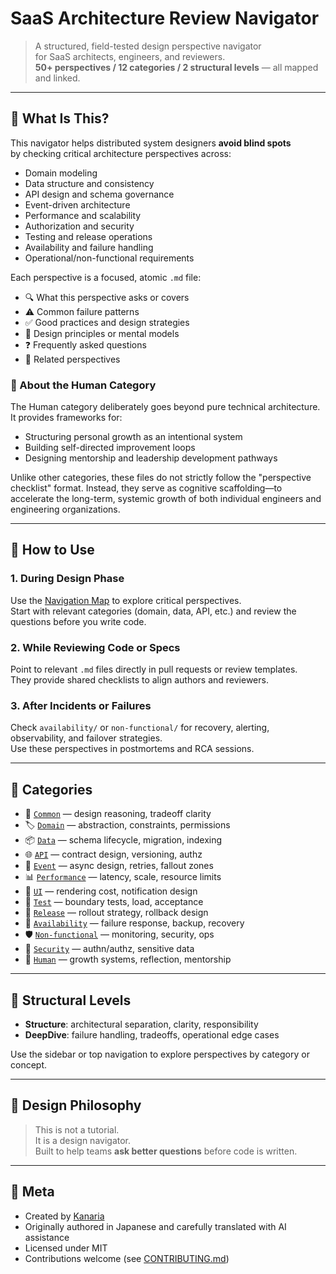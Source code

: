 # SaaS Architecture Review Navigator

> A structured, field-tested design perspective navigator  
> for SaaS architects, engineers, and reviewers.  
> **50+ perspectives / 12 categories / 2 structural levels** — all mapped and linked.

---

## 🧭 What Is This?

This navigator helps distributed system designers **avoid blind spots**  
by checking critical architecture perspectives across:

- Domain modeling  
- Data structure and consistency  
- API design and schema governance  
- Event-driven architecture  
- Performance and scalability  
- Authorization and security  
- Testing and release operations  
- Availability and failure handling  
- Operational/non-functional requirements

Each perspective is a focused, atomic `.md` file:

- 🔍 What this perspective asks or covers  
- ⚠️ Common failure patterns  
- ✅ Good practices and design strategies  
- 🧠 Design principles or mental models  
- ❓ Frequently asked questions  
- 🔗 Related perspectives

### 🧠 About the Human Category

The Human category deliberately goes beyond pure technical architecture.
It provides frameworks for:

- Structuring personal growth as an intentional system
- Building self-directed improvement loops
- Designing mentorship and leadership development pathways

Unlike other categories, these files do not strictly follow the "perspective checklist" format.
Instead, they serve as cognitive scaffolding—to accelerate the long-term, systemic growth of both individual engineers and engineering organizations.

---

## 🚀 How to Use

### 1. During Design Phase

Use the [Navigation Map](navigation-map.md) to explore critical perspectives.  
Start with relevant categories (domain, data, API, etc.) and review the questions before you write code.

### 2. While Reviewing Code or Specs

Point to relevant `.md` files directly in pull requests or review templates.  
They provide shared checklists to align authors and reviewers.

### 3. After Incidents or Failures

Check `availability/` or `non-functional/` for recovery, alerting, observability, and failover strategies.  
Use these perspectives in postmortems and RCA sessions.

---

## 📂 Categories

- 🧩 [`Common`](categories/common/design-justification.md) — design reasoning, tradeoff clarity  
- 🏷️ [`Domain`](categories/domain/domain-permissions.md) — abstraction, constraints, permissions  
- 📦 [`Data`](categories/data/lifecycle-clarity.md) — schema lifecycle, migration, indexing  
- 🌐 [`API`](categories/api/api-schema-coherence.md) — contract design, versioning, authz  
- 🔁 [`Event`](categories/async/sync-async-alignment.md) — async design, retries, fallout zones  
- 📊 [`Performance`](categories/performance/db-index-optimization.md) — latency, scale, resource limits  
- 🎨 [`UI`](categories/ui/component-reuse-impact.md) — rendering cost, notification design  
- 🧪 [`Test`](categories/test/impact-scope-analysis.md) — boundary tests, load, acceptance  
- 🚀 [`Release`](categories/release/release-strategy-planning.md) — rollout strategy, rollback design  
- 🔰 [`Availability`](categories/availability/failover-design.md) — failure response, backup, recovery  
- 🛡 [`Non-functional`](categories/non-functional/security-risks.md) — monitoring, security, ops  
- 🔐 [`Security`](categories/security/authn-authz-implementation.md) — authn/authz, sensitive data  
- 🧠 [`Human`](categories/human/growth-framework-design.md) — growth systems, reflection, mentorship

---

## 🧩 Structural Levels

- **Structure**: architectural separation, clarity, responsibility  
- **DeepDive**: failure handling, tradeoffs, operational edge cases

Use the sidebar or top navigation to explore perspectives by category or concept.

---

## 🧠 Design Philosophy

> This is not a tutorial.  
> It is a design navigator.  
> Built to help teams **ask better questions** before code is written.

---

## 💬 Meta

- Created by [Kanaria](https://zenn.dev/kanaria007)  
- Originally authored in Japanese and carefully translated with AI assistance  
- Licensed under MIT  
- Contributions welcome (see [CONTRIBUTING.md](contributing.md))
